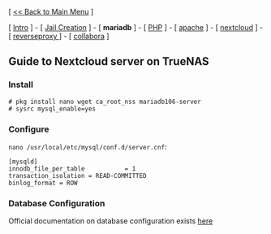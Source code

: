 [ [<< Back to Main Menu](https://github.com/seth586/guides/blob/master/README.md) ]

[ [Intro](README.md) ] - [ [Jail Creation](1_jail.md) ] - [ **mariadb** ] - [ [PHP](3_php.md) ] - [ [apache](4_apache.md) ] - [ [nextcloud](5_nextcloud.md) ] - [ [reverseproxy ](6_reverseproxy.md)] - [ [collabora](7_collabora.md) ]

## Guide to Nextcloud server on TrueNAS

### Install 

```
# pkg install nano wget ca_root_nss mariadb106-server
# sysrc mysql_enable=yes
```

### Configure
`nano /usr/local/etc/mysql/conf.d/server.cnf`:
```
[mysqld]
innodb_file_per_table           = 1
transaction_isolation = READ-COMMITTED
binlog_format = ROW
```

### Database Configuration
Official documentation on database configuration exists [here](https://docs.nextcloud.com/server/latest/admin_manual/configuration_database/index.html)
